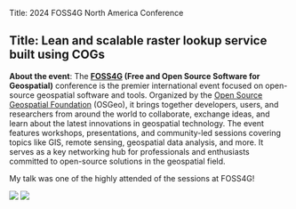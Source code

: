 Title: 2024 FOSS4G North America Conference

## Title: Lean and scalable raster lookup service built using COGs

**About the event**: The **[FOSS4G](https://foss4gna.org/) (Free and Open Source Software for Geospatial)** conference is the premier international event focused on open-source geospatial software and tools. Organized by the [Open Source Geospatial Foundation](https://www.osgeo.org/) (OSGeo), it brings together developers, users, and researchers from around the world to collaborate, exchange ideas, and learn about the latest innovations in geospatial technology. The event features workshops, presentations, and community-led sessions covering topics like GIS, remote sensing, geospatial data analysis, and more. It serves as a key networking hub for professionals and enthusiasts committed to open-source solutions in the geospatial field.

My talk was one of the highly attended of the sessions at FOSS4G!

<img src="/images/2024-foss4g1.JPG">

<img src="/images/2024-foss4g2.JPG">
